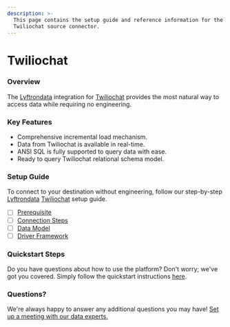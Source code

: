 ```yaml
---
description: >-
  This page contains the setup guide and reference information for the
  Twiliochat source connector.
---
```


# Twiliochat

### Overview

The [Lyftrondata](https://www.lyftrondata.com/) integration for [Twiliochat](https://www.lyftrondata.com/integration/business-analytics/twillio/) provides the most natural way to access data while requiring no engineering.

### Key Features

* Comprehensive incremental load mechanism.
* Data from Twiliochat is available in real-time.
* ANSI SQL is fully supported to query data with ease.
* Ready to query Twiliochat relational schema model.

### Setup Guide

To connect to your destination without engineering, follow our step-by-step [Lyftrondata](https://www.lyftrondata.com/) [Twiliochat](https://www.lyftrondata.com/integration/business-analytics/twillio/) setup guide.

* [ ] [Prerequisite](prerequisite.md)
* [ ] [Connection Steps](connection-steps.md)
* [ ] [Data Model](data-model/erd.md)
* [ ] [Driver Framework](driver-framework/)

### Quickstart Steps

Do you have questions about how to use the platform? Don't worry; we've got you covered. Simply follow the quickstart instructions [here](../../).

### Questions? <a href="#questions" id="questions"></a>

We're always happy to answer any additional questions you may have! [Set up a meeting with our data experts.](https://www.lyftrondata.com/book-a-meeting/)

